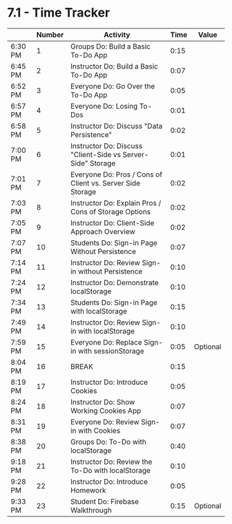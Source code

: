 # 7.1 - Time Tracker

|         | Number | Activity                                                    | Time | Value    |
| ------- | ------ | ----------------------------------------------------------- | ---- | -------- |
| 6:30 PM | 1      | Groups Do: Build a Basic To-Do App                          | 0:15 |          |
| 6:45 PM | 2      | Instructor Do: Build a Basic To-Do App                      | 0:07 |          |
| 6:52 PM | 3      | Everyone Do: Go Over the To-Do App                          | 0:05 |          |
| 6:57 PM | 4      | Everyone Do: Losing To-Dos                                  | 0:01 |          |
| 6:58 PM | 5      | Instructor Do: Discuss "Data Persistence"                   | 0:02 |          |
| 7:00 PM | 6      | Instructor Do: Discuss "Client-Side vs Server-Side" Storage | 0:01 |          |
| 7:01 PM | 7      | Everyone Do: Pros / Cons of Client vs. Server Side Storage  | 0:02 |          |
| 7:03 PM | 8      | Instructor Do: Explain Pros / Cons of Storage Options       | 0:02 |          |
| 7:05 PM | 9      | Instructor Do: Client-Side Approach Overview                | 0:02 |          |
| 7:07 PM | 10     | Students Do: Sign-in Page Without Persistence               | 0:07 |          |
| 7:14 PM | 11     | Instructor Do: Review Sign-in without Persistence           | 0:10 |          |
| 7:24 PM | 12     | Instructor Do: Demonstrate localStorage                     | 0:10 |          |
| 7:34 PM | 13     | Students Do: Sign-in Page with localStorage                 | 0:15 |          |
| 7:49 PM | 14     | Instructor Do: Review Sign-in with localStorage             | 0:10 |          |
| 7:59 PM | 15     | Everyone Do: Replace Sign-in with sessionStorage            | 0:05 | Optional |
| 8:04 PM | 16     | BREAK                                                       | 0:15 |          |
| 8:19 PM | 17     | Instructor Do: Introduce Cookies                            | 0:05 |          |
| 8:24 PM | 18     | Instructor Do: Show Working Cookies App                     | 0:07 |          |
| 8:31 PM | 19     | Everyone Do: Review Sign-in with Cookies                    | 0:07 |          |
| 8:38 PM | 20     | Groups Do: To-Do with localStorage                          | 0:40 |          |
| 9:18 PM | 21     | Instructor Do: Review the To-Do with localStorage           | 0:10 |          |
| 9:28 PM | 22     | Instructor Do: Introduce Homework                           | 0:05 |          |
| 9:33 PM | 23     | Student Do: Firebase Walkthrough                            | 0:15 | Optional |
